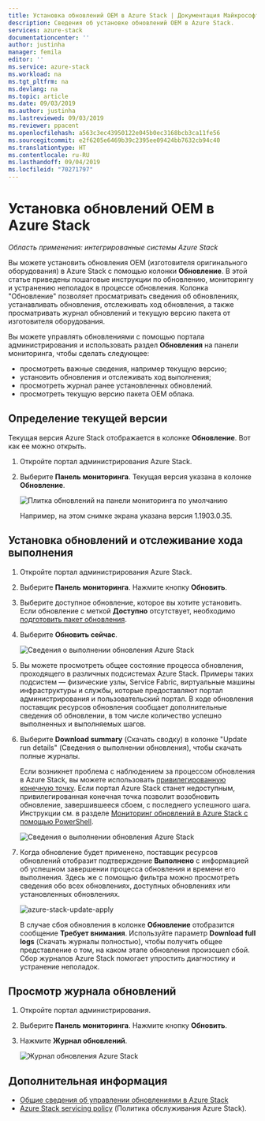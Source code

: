 ```yaml
---
title: Установка обновлений OEM в Azure Stack | Документация Майкрософт
description: Сведения об установке обновлений OEM в Azure Stack.
services: azure-stack
documentationcenter: ''
author: justinha
manager: femila
editor: ''
ms.service: azure-stack
ms.workload: na
ms.tgt_pltfrm: na
ms.devlang: na
ms.topic: article
ms.date: 09/03/2019
ms.author: justinha
ms.lastreviewed: 09/03/2019
ms.reviewer: ppacent
ms.openlocfilehash: a563c3ec43950122e045b0ec3168bcb3ca11fe56
ms.sourcegitcommit: e2f6205e6469b39c2395ee09424bb7632cb94c40
ms.translationtype: HT
ms.contentlocale: ru-RU
ms.lasthandoff: 09/04/2019
ms.locfileid: "70271797"
---
```

# <a name="install-oem-updates-in-azure-stack"></a>Установка обновлений OEM в Azure Stack

*Область применения: интегрированные системы Azure Stack*

Вы можете установить обновления OEM (изготовителя оригинального оборудования) в Azure Stack с помощью колонки **Обновление**. В этой статье приведены пошаговые инструкции по обновлению, мониторингу и устранению неполадок в процессе обновления. Колонка "Обновление" позволяет просматривать сведения об обновлениях, устанавливать обновления, отслеживать ход обновления, а также просматривать журнал обновлений и текущую версию пакета от изготовителя оборудования.

Вы можете управлять обновлениями с помощью портала администрирования и использовать раздел **Обновления** на панели мониторинга, чтобы сделать следующее:

- просмотреть важные сведения, например текущую версию;
- установить обновления и отслеживать ход выполнения;
- просмотреть журнал ранее установленных обновлений.
- просмотреть текущую версию пакета OEM облака.

## <a name="determine-the-current-version"></a>Определение текущей версии

Текущая версия Azure Stack отображается в колонке **Обновление**. Вот как ее можно открыть.

1.  Откройте портал администрирования Azure Stack.

2.  Выберите **Панель мониторинга**. Текущая версия указана в колонке **Обновление**.

    ![Плитка обновлений на панели мониторинга по умолчанию](./media/azure-stack-update-apply/image1.png)

    Например, на этом снимке экрана указана версия 1.1903.0.35.

## <a name="install-updates-and-monitor-progress"></a>Установка обновлений и отслеживание хода выполнения

1. Откройте портал администрирования Azure Stack.

2. Выберите **Панель мониторинга**. Нажмите кнопку **Обновить**.

3. Выберите доступное обновление, которое вы хотите установить. Если обновление с меткой **Доступно** отсутствует, необходимо [подготовить пакет обновления](azure-stack-update-prepare-package.md).

4. Выберите **Обновить сейчас**.

    ![Сведения о выполнении обновления Azure Stack](./media/azure-stack-update-apply/image2.png)

5. Вы можете просмотреть общее состояние процесса обновления, проходящего в различных подсистемах Azure Stack. Примеры таких подсистем — физические узлы, Service Fabric, виртуальные машины инфраструктуры и службы, которые предоставляют портал администрирования и пользовательский портал. В ходе обновления поставщик ресурсов обновления сообщает дополнительные сведения об обновлении, в том числе количество успешно выполненных и выполняемых шагов.

6. Выберите **Download summary** (Скачать сводку) в колонке "Update run details" (Сведения о выполнении обновления), чтобы скачать полные журналы.

    Если возникнет проблема с наблюдением за процессом обновления в Azure Stack, вы можете использовать [привилегированную конечную точку](https://docs.microsoft.com/azure-stack/operator/azure-stack-privileged-endpoint). Если портал Azure Stack станет недоступным, привилегированная конечная точка позволит возобновить обновление, завершившееся сбоем, с последнего успешного шага. Инструкции см. в разделе [Мониторинг обновлений в Azure Stack с помощью PowerShell](azure-stack-update-monitor.md).

    ![Сведения о выполнении обновления Azure Stack](./media/azure-stack-update-apply/image3.png)

7. Когда обновление будет применено, поставщик ресурсов обновлений отобразит подтверждение **Выполнено** с информацией об успешном завершении процесса обновления и времени его выполнения. Здесь же с помощью фильтра можно просмотреть сведения обо всех обновлениях, доступных обновлениях или установленных обновлениях.

    ![azure-stack-update-apply](./media/azure-stack-update-apply/image4.png)

    В случае сбоя обновления в колонке **Обновление** отобразится сообщение **Требует внимания**. Используйте параметр **Download full logs** (Скачать журналы полностью), чтобы получить общее представление о том, на каком этапе обновления произошел сбой. Сбор журналов Azure Stack помогает упростить диагностику и устранение неполадок.

## <a name="review-update-history"></a>Просмотр журнала обновлений

1. Откройте портал администрирования.

2. Выберите **Панель мониторинга**. Нажмите кнопку **Обновить**.

3. Нажмите **Журнал обновлений**.

    ![Журнал обновления Azure Stack](./media/azure-stack-update-apply/image7.png)

## <a name="next-steps"></a>Дополнительная информация

-   [Общие сведения об управлении обновлениями в Azure Stack](https://docs.microsoft.com/azure-stack/operator/azure-stack-updates)  
-   [Azure Stack servicing policy](https://docs.microsoft.com/azure-stack/operator/azure-stack-servicing-policy) (Политика обслуживания Azure Stack).  
